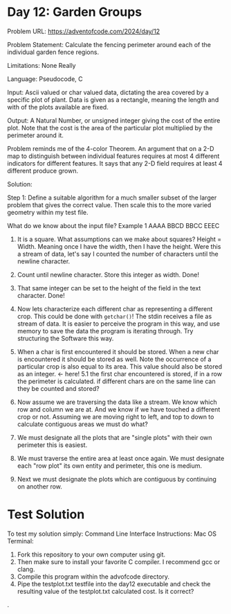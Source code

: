 # Day 12: Garden Groups
Problem URL:
https://adventofcode.com/2024/day/12

Problem Statement: Calculate the fencing perimeter around each of the individual garden fence regions.

Limitations: None Really

Language: Pseudocode, C      

Input: Ascii valued or char valued data, dictating the area covered by a specific plot of plant. Data is given as a rectangle, meaning the length and with of the plots available are fixed.

Output: A Natural Number, or unsigned integer giving the cost of the entire plot. Note that the cost is the area of the particular plot multiplied by the perimeter around it.

Problem reminds me of the 4-color Theorem. An argument that on a 2-D map to distinguish between individual features requires at most 4 different indicators for different features. It says that any 2-D field requires at least 4 different produce grown.

Solution:

Step 1:
Define a suitable algorithm for a much smaller subset of the larger problem that gives the correct value. Then scale this to the more varied geometry within my test file.

What do we know about the input file?
Example 1
AAAA
BBCD
BBCC
EEEC

1. It is a square. What assumptions can we make about squares? Height = Width. Meaning once I have the width, then I have the height. Were this a stream of data, let's say I counted the number of characters until the newline character.

2. Count until newline character. Store this integer as width.
Done!

3. That same integer can be set to the height of the field in the text character.
Done!

4. Now lets characterize each different char as representing a different crop.
This could be done with ```getchar()```! The stdin receives a file as stream of data.
It is easier to perceive the program in this way, and use memory to save the data the program is iterating through. Try structuring the Software this way.

5. When a char is first encountered it should be stored. When a new char is encountered it should be stored as well. Note the occurrence of a particular crop is also equal to its area. This value should also be stored as an integer. <- here!
5.1 the first char encountered is stored, if in a row the perimeter is calculated. if different chars are on the same line can they be counted and stored?

6. Now assume we are traversing the data like a stream. We know which row and column we are at. And we know if we have touched a different crop or not. Assuming we are moving right to left, and top to down to calculate contiguous areas we must do what?

7. We must designate all the plots that are "single plots" with their own perimeter this is easiest.

8. We must traverse the entire area at least once again. We must designate each "row plot" its own entity and perimeter, this one is medium.

9. Next we must designate the plots which are contiguous by continuing on another row.

# Test Solution
To test my solution simply:
Command Line Interface Instructions:
Mac OS Terminal:
1. Fork this repository to your own computer using git.
2. Then make sure to install your favorite C compiler. I recommend gcc or clang.
3. Compile this program within the advofcode directory.
4. Pipe the testplot.txt testfile into the day12 executable and check the resulting value of the testplot.txt calculated cost. Is it correct?






























.
